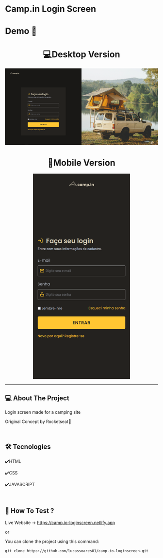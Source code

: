 # Camp.in Login Screen

# Demo 📸

<div align="center">
  <h1 align="center">💻Desktop Version</h1>
  <img src="./github/campiodesktop.png"/>
  
  <h1>📱Mobile Version</h1>
  <img src="./github/campiomobile.png" width='320px'/>     
</div>

---
                                                                                                                                                                                                                            

## 💻 About The Project
Login screen made for a camping site

Original Concept by Rocketseat💜

<br>

## 🛠 Tecnologies 
✔️HTML

✔️CSS

✔️JAVASCRIPT
    
<br>

## 🚀 How To Test ?
Live Website -> https://camp.io-loginscreen.netlify.app

or

You can clone the project using this command:

```
git clone https://github.com/lucassoares01/camp.io-loginscreen.git
```
